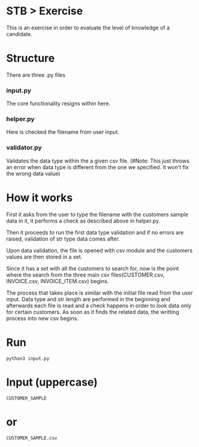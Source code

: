 # STB > Exercise

This is an exercise in order to evaluate the level of knowledge of a candidate.

# Structure

There are three .py files

### input.py

The core functionality resigns within here.

### helper.py

Here is checked the filename from user input.

### validator.py

Validates the data type within the a given csv file. 
(#Note: This just throws an error when data type is different from the one we specified.
It won't fix the wrong data value)

# How it works

First it asks from the user to type the filename with the customers sample data in it,
it performs a check as described above in helper.py.

Then it proceeds to run the first data type validation and if no errors are raised, 
validation of str type data comes after.

Upon data validation, the file is opened with csv module and the customers values are 
then stored in a set.

Since it has a set with all the customers to search for, now is the point where the search
from the three main csv files(CUSTOMER.csv, INVOICE.csv, INVOICE_ITEM.csv) begins.

The process that takes place is similar with the initial file read from the user input.
Data type and str length are performed in the beginning and afterwards each file is read
and a check happens in order to look data only for certain customers. As soon as it finds the 
related data, the writting process into new csv begins.


# Run
```
python3 input.py
```
# Input (uppercase)
```
CUSTOMER_SAMPLE
```
# or
```
CUSTOMER_SAMPLE.csv
```
